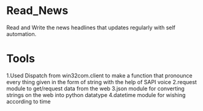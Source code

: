 # Read_News
Read and Write the news headlines that updates regularly with self automation.  
# Tools
1.Used Dispatch from win32com.client to make a function that pronounce every thing given in the form of string with the help of SAPI voice
2.request module to get/request data from the web
3.json module for converting strings on the web into python datatype
4.datetime module for wishing according to time
